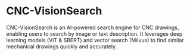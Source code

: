 # CNC-VisionSearch
CNC-VisionSearch is an AI-powered search engine for CNC drawings, enabling users to search by image or text description. It leverages deep learning models (ViT &amp; SBERT) and vector search (Milvus) to find similar mechanical drawings quickly and accurately.
